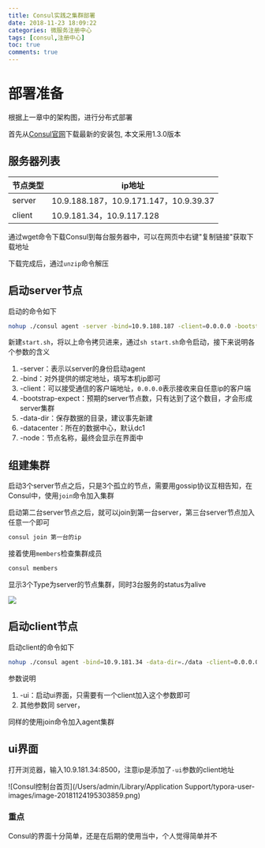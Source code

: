 ```yaml
---
title: Consul实践之集群部署
date: 2018-11-23 18:09:22
categories: 微服务注册中心
tags: [consul,注册中心]
toc: true
comments: true
---
```




# 部署准备

根据上一章中的架构图，进行分布式部署

首先从[Consul官网](https://www.consul.io/downloads.html)下载最新的安装包, 本文采用1.3.0版本

## 服务器列表

| 节点类型 | ip地址                                 |
| -------- | -------------------------------------- |
| server   | 10.9.188.187，10.9.171.147，10.9.39.37 |
| client   | 10.9.181.34，10.9.117.128              |

通过wget命令下载Consul到每台服务器中，可以在网页中右键"复制链接"获取下载地址

下载完成后，通过`unzip`命令解压

## 启动server节点

启动的命令如下

```bash
nohup ./consul agent -server -bind=10.9.188.187 -client=0.0.0.0 -bootstrap-expect=3 -data-dir=./data -datacenter=dc1 -node=server-01 &
```

新建`start.sh`，将以上命令拷贝进来，通过`sh start.sh`命令启动，接下来说明各个参数的含义

1. -server：表示以server的身份启动agent
2. -bind：对外提供的绑定地址，填写本机ip即可
3. -client：可以接受通信的客户端地址，`0.0.0.0`表示接收来自任意ip的客户端
4. -bootstrap-expect：预期的server节点数，只有达到了这个数目，才会形成server集群
5. -data-dir：保存数据的目录，建议事先新建
6. -datacenter：所在的数据中心，默认dc1
7. -node：节点名称，最终会显示在界面中



## 组建集群

启动3个server节点之后，只是3个孤立的节点，需要用gossip协议互相告知，在Consul中，使用`join`命令加入集群

启动第二台server节点之后，就可以join到第一台server，第三台server节点加入任意一个即可

```bash
consul join 第一台的ip
```

接着使用`members`检查集群成员

```bash
consul members
```

显示3个Type为server的节点集群，同时3台服务的status为alive

![](https://ws4.sinaimg.cn/large/006tNbRwly1fxjdws5ixuj326w050abp.jpg)



## 启动client节点

启动client的命令如下

```bash
nohup ./consul agent -bind=10.9.181.34 -data-dir=./data -client=0.0.0.0 -node=client-01 -ui &
```

参数说明

1. -ui：启动ui界面，只需要有一个client加入这个参数即可
2. 其他参数同 server，

同样的使用join命令加入agent集群



## ui界面

打开浏览器，输入10.9.181.34:8500，注意ip是添加了`-ui`参数的client地址

![Consul控制台首页](/Users/admin/Library/Application Support/typora-user-images/image-20181124195303859.png)

### 重点

Consul的界面十分简单，还是在后期的使用当中，个人觉得简单并不





